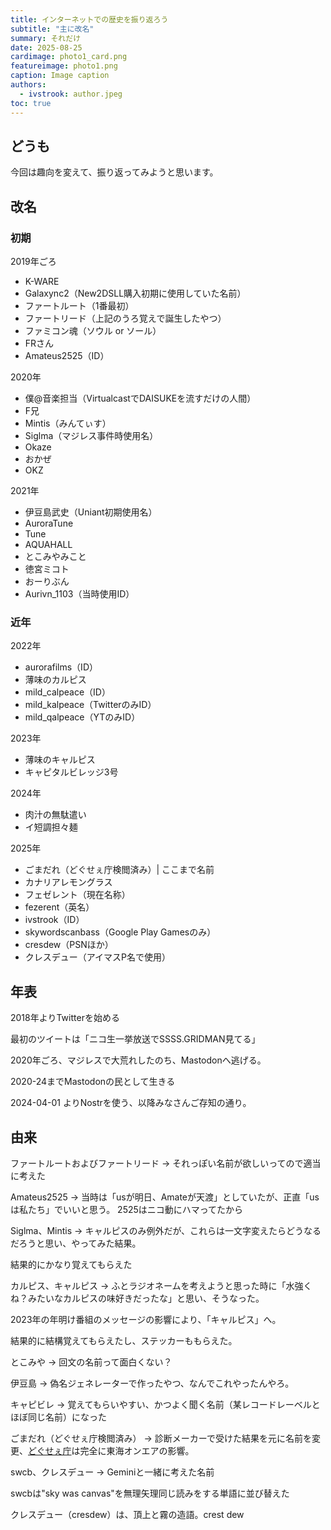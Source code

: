 ```yaml
---
title: インターネットでの歴史を振り返ろう
subtitle: "主に改名"
summary: それだけ
date: 2025-08-25
cardimage: photo1_card.png
featureimage: photo1.png
caption: Image caption
authors:
  - ivstrook: author.jpeg
toc: true
---
```


## どうも
今回は趣向を変えて、振り返ってみようと思います。

## 改名
### 初期
 2019年ごろ
  - K-WARE
  - Galaxync2（New2DSLL購入初期に使用していた名前）
  - ファートルート（1番最初）
  - ファートリード（上記のうろ覚えで誕生したやつ）
  - ファミコン魂（ソウル or ソール）
  - FRさん
  - Amateus2525（ID）

 2020年
  - 僕@音楽担当（VirtualcastでDAISUKEを流すだけの人間）
  - F兄
  - Mintis（みんてぃす）
  - Siglma（マジレス事件時使用名）
  - Okaze
  - おかぜ
  - OKZ

 2021年
  - 伊豆島武史（Uniant初期使用名）
  - AuroraTune
  - Tune
  - AQUAHALL
  - とこみやみこと
  - 徳宮ミコト
  - おーりぶん
  - Aurivn_1103（当時使用ID）

### 近年
 2022年
  - aurorafilms（ID）
  - 薄味のカルピス
  - mild_calpeace（ID）
  - mild_kalpeace（TwitterのみID）
  - mild_qalpeace（YTのみID）


 2023年
  - 薄味のキャルピス
  - キャピタルビレッジ3号

 2024年
  - 肉汁の無駄遣い
  - イ短調担々麺

 2025年
  - ごまだれ（どぐせぇ庁検閲済み）| ここまで名前
  - カナリアレモングラス
  - フェゼレント（現在名称）
  - fezerent（英名）
  - ivstrook（ID）
  - skywordscanbass（Google Play Gamesのみ）
  - cresdew（PSNほか）
  - クレスデュー（アイマスP名で使用）

## 年表
2018年よりTwitterを始める

最初のツイートは「ニコ生一挙放送でSSSS.GRIDMAN見てる」

2020年ごろ、マジレスで大荒れしたのち、Mastodonへ逃げる。

2020-24までMastodonの民として生きる

2024-04-01 よりNostrを使う、以降みなさんご存知の通り。

## 由来
ファートルートおよびファートリード
-> それっぽい名前が欲しいってので適当に考えた

Amateus2525
-> 当時は「usが明日、Amateが天渡」としていたが、正直「usは私たち」でいいと思う。
2525はニコ動にハマってたから

Siglma、Mintis
-> キャルピスのみ例外だが、これらは一文字変えたらどうなるだろうと思い、やってみた結果。

結果的にかなり覚えてもらえた

カルピス、キャルピス
-> ふとラジオネームを考えようと思った時に「水強くね？みたいなカルピスの味好きだったな」と思い、そうなった。

2023年の年明け番組のメッセージの影響により、「キャルピス」へ。

結果的に結構覚えてもらえたし、ステッカーももらえた。

とこみや
-> 回文の名前って面白くない？

伊豆島
-> 偽名ジェネレーターで作ったやつ、なんでこれやったんやろ。

キャピビレ
-> 覚えてもらいやすい、かつよく聞く名前（某レコードレーベルとほぼ同じ名前）になった

ごまだれ（どぐせぇ庁検閲済み）
-> 診断メーカーで受けた結果を元に名前を変更、[どぐせぇ庁](https://www.youtube.com/watch?v=9dYkgU8CapA)は完全に東海オンエアの影響。

swcb、クレスデュー
-> Geminiと一緒に考えた名前

swcbは"sky was canvas"を無理矢理同じ読みをする単語に並び替えた

クレスデュー（cresdew）は、頂上と霧の造語。crest dew
